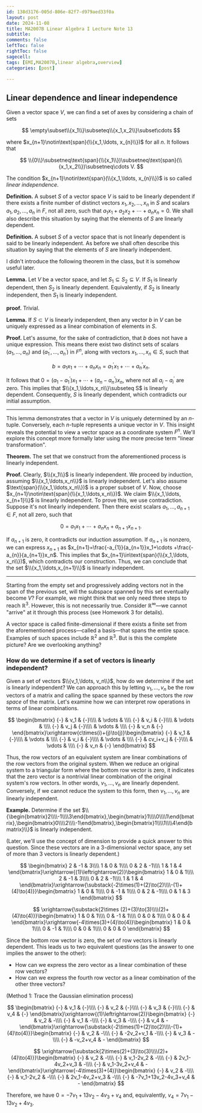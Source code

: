 ```yaml
---
id: 138d3176-005d-806e-82f7-d979aed33f0a
layout: post
date: 2024-11-08
title: MA2007B Linear Algebra I Lecture Note 13
subtitle: 
comments: false
leftToc: false
rightToc: false
sagecell: 
tags: [EMI,MA2007B,linear algebra,overview]
categories: [post]

---
```


## Linear dependence and linear independence


Given a vector space $V$, we can find a set of axes by considering a chain of sets


$$
\empty\subset\\{x_1\\}\subseteq\\{x_1,x_2\\}\subset\cdots
$$


where $x_{n+1}\notin\text{span}(\\{x_1,\ldots, x_{n}\\})$ for all $n$. It follows that


$$
\\{0\\}\subsetneq\text{span}(\\{x_1\\})\subsetneq\text{span}(\\{x_1,x_2\\})\subsetneq\cdots V.
$$


The condition $x_{n+1}\notin\text{span}(\\{x_1,\ldots, x_{n}\\})$ is so called _linear independence._


**Definition.** A subset $S$ of a vector space $V$ is said to be linearly dependent if there exists a finite number of distinct vectors $x_1, x_2,\ldots, x_n$ in $S$ and scalars $a_1,a_2,\ldots,a_n$ in $F$, not all zero, such that $a_1x_1+a_2x_2+\cdots+a_nx_n=0$. We shall also describe this situation by saying that the elements of $S$ are linearly dependent.


**Definition.** A subset $S$ of a vector space that is not linearly dependent is said to be linearly independent. As before we shall often describe this situation by saying that the elements of $S$ are linearly independent.


I didn't introduce the following theorem in the class, but it is somehow useful later.


**Lemma.** Let $V$ be a vector space, and let $S_1\subseteq S_2\subseteq V$. If $S_1$ is linearly dependent, then $S_2$ is linearly dependent. Equivalently, if $S_2$ is linearly independent, then $S_1$ is linearly independent.


**proof.** Trivial. 


**Lemma.** If $S\subset V$ is linearly independent, then any vector $b$ in $V$ can be uniquely expressed as a linear combination of elements in $S$.


**Proof.** Let's assume, for the sake of contradiction, that $b$ does not have a unique expression. This means there exist two distinct sets of scalars $(a_1,\ldots,a_n)$ and $(a^{\prime}_1,\ldots,a^{\prime}_n)$ in $F^n$, along with vectors $x_1,\ldots,x_n\in S$, such that


$$
b=a_1x_1+\cdots +a_nx_n=a^{\prime}_1x_1+\cdots+a^{\prime}_nx_n.
$$


It follows that $0=(a_1-a^{\prime}_1)x_1+\cdots+(a_n-a^{\prime}_n)x_n$, where not all $a_i-a^{\prime}_i$ are zero. This implies that $\\{x_1,\ldots,x_n\\}\subseteq S$ is linearly dependent. Consequently, $S$ is linearly dependent, which contradicts our initial assumption.


---


This lemma demonstrates that a vector in $V$ is uniquely determined by an $n$-tuple. Conversely, each $n$-tuple represents a unique vector in $V$. This insight reveals the potential to view a vector space as a coordinate system $F^n$. We'll explore this concept more formally later using the more precise term "linear transformation".


**Theorem.** The set that we construct from the aforementioned process is linearly independent. 


**Proof.** Clearly, $\\{x_1\\}$ is linearly independent. We proceed by induction, assuming $\\{x_1,\ldots,x_n\\}$ is linearly independent. Let's also assume $\text{span}(\\{x_1,\ldots,x_n\\})$ is a proper subset of $V$. Now, choose $x_{n+1}\notin\text{span}(\\{x_1,\ldots,x_n\\})$. We claim $\\{x_1,\ldots, x_{n+1}\\}$ is linearly independent. To prove this, we use contradiction. Suppose it's not linearly independent. Then there exist scalars $a_1,\ldots, a_{n+1}\in F$, not all zero, such that


$$
0=a_1x_1+\cdots+a_{n}x_n+a_{n+1}x_{n+1}.
$$


If $a_{n+1}$ is zero, it contradicts our induction assumption. If $a_{n+1}$ is nonzero, we can express $x_{n+1}$ as $x_{n+1}=\frac{-a_{1}}{a_{n+1}}x_1+\cdots +\frac{-a_{n}}{a_{n+1}}x_n$. This implies that $x_{n+1}\in\text{span}(\\{x_1,\ldots, x_n\\})$, which contradicts our construction. Thus, we can conclude that the set $\\{x_1,\ldots,x_{n+1}\\}$ is linearly independent.


---


Starting from the empty set and progressively adding vectors not in the span of the previous set, will the subspace spanned by this set eventually become $V$? For example, we might think that we only need three steps to reach $\mathbb{R}^3$. However, this is not necessarily true. Consider $\mathbb{R}^\infty$—we cannot "arrive" at it through this process (see Homework 3 for details).


A vector space is called finite-dimensional if there exists a finite set from the aforementioned process—called a basis—that spans the entire space. Examples of such spaces include $\mathbb{R}^2$ and $\mathbb{R}^3$. But is this the complete picture? Are we overlooking anything?


### How do we determine if a set of vectors is linearly independent?


Given a set of vectors $\\{v_1,\ldots, v_n\\}$, how do we determine if the set is linearly independent? We can approach this by letting $v_1,\ldots, v_n$ be the row vectors of a matrix and calling the space spanned by these vectors the _row space_ of the matrix. Let's examine how we can interpret row operations in terms of linear combinations.


$$
\begin{bmatrix}
 {-} & v_1 & {-}\\\\
& \vdots & \\\\
 {-} & v_i & {-}\\\\
& \vdots & \\\\
 {-} & v_j & {-}\\\\
& \vdots & \\\\
{-} & v_n & {-}
\end{bmatrix}\xrightarrow{c\times(i)+(j)\to(j)}\begin{bmatrix}
 {-} & v_1 & {-}\\\\
& \vdots & \\\\
 {-} & v_i & {-}\\\\
& \vdots & \\\\
 {-} & cv_i+v_j & {-}\\\\
& \vdots & \\\\
 {-} & v_n & {-}
\end{bmatrix}
$$


Thus, the row vectors of an equivalent system are linear combinations of the row vectors from the original system. When we reduce an original system to a triangular form where the bottom row vector is zero, it indicates that the zero vector is a nontrivial linear combination of the original system's row vectors. In other words, $v_1,\ldots, v_n$ are linearly dependent. Conversely, if we cannot reduce the system to this form, then $v_1,\ldots,v_n$ are linearly independent.


**Example.** Determine if the set $\\{\begin{bmatrix}2\\\\-1\\\\3\end{bmatrix},\begin{bmatrix}1\\\\0\\\\1\end{bmatrix},\begin{bmatrix}0\\\\2\\\\-1\end{bmatrix},\begin{bmatrix}1\\\\1\\\\4\end{bmatrix}\\}$ is linearly independent.


(Later, we'll use the concept of dimension to provide a quick answer to this question. Since these vectors are in a 3-dimensional vector space, any set of more than 3 vectors is linearly dependent.)


$$
\begin{bmatrix}
2 & -1 & 3\\\\
1 & 0 & 1\\\\
0 & 2 & -1\\\\
1 & 1 & 4
\end{bmatrix}\xrightarrow{(1)\leftrightarrow(2)}\begin{bmatrix}
1 & 0 & 1\\\\
2 & -1 & 3\\\\
0 & 2 & -1\\\\
1 & 1 & 4
\end{bmatrix}\xrightarrow{\substack{-2\times(1)+(2)\to(2)\\\\-(1)+(4)\to(4)}}\begin{bmatrix}
1 & 0 & 1\\\\
0 & -1 & 1\\\\
0 & 2 & -1\\\\
0 & 1 & 3
\end{bmatrix}
$$


$$
\xrightarrow{\substack{2\times (2)+(3)\to(3)\\\\(2)+(4)\to(4)}}\begin{bmatrix}
1 & 0 & 1\\\\
0 & -1 & 1\\\\
0 & 0 & 1\\\\
0 & 0 & 4
\end{bmatrix}\xrightarrow{-4\times(3)+(4)\to(4)}\begin{bmatrix}
1 & 0 & 1\\\\
0 & -1 & 1\\\\
0 & 0 & 1\\\\
0 & 0 & 0
\end{bmatrix}
$$


Since the bottom row vector is zero, the set of row vectors is linearly dependent. This leads us to two equivalent questions (as the answer to one implies the answer to the other):

- How can we express the zero vector as a linear combination of these row vectors?
- How can we express the fourth row vector as a linear combination of the other three vectors?

(Method 1: Trace the Gaussian elimination process)


$$
\begin{bmatrix}
{-} & v_1 & {-}\\\\
{-} & v_2 & {-}\\\\
{-} & v_3 & {-}\\\\
{-} & v_4 & {-}
\end{bmatrix}\xrightarrow{(1)\leftrightarrow(2)}\begin{bmatrix}
{-} & v_2 & -\\\\
{-} & v_1 & -\\\\
{-} & v_3 & -\\\\
{-} & v_4 & -
\end{bmatrix}\xrightarrow{\substack{-2\times(1)+(2)\to(2)\\\\-(1)+(4)\to(4)}}\begin{bmatrix}
{-} & v_2 & -\\\\
{-} & -2v_2+v_1 & -\\\\
{-} & v_3 & -\\\\
{-} & -v_2+v_4 & -
\end{bmatrix}
$$


$$
\xrightarrow{\substack{2\times(2)+(3)\to(3)\\\\(2)+(4)\to(4)}}\begin{bmatrix}
{-} & v_2 & -\\\\
{-} & v_1-2v_2 & -\\\\
{-} & 2v_1-4v_2+v_3 & -\\\\
{-} & v_1-3v_2+v_4 & -
\end{bmatrix}\xrightarrow{-4\times(3)+(4)}\begin{bmatrix}
{-} & v_2 & -\\\\
{-} & v_1-2v_2 & -\\\\
{-} & 2v_1-4v_2+v_3 & -\\\\
{-} & -7v_1+13v_2-4v_3+v_4 & -
\end{bmatrix}
$$


Therefore, we have $0=-7v_1+13v_2-4v_3+v_4$ and, equivalently, $v_4=7v_1-13v_2+4v_3$.

